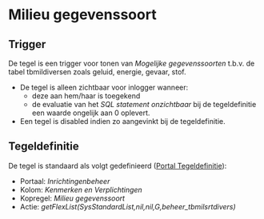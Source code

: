 # Milieu gegevenssoort

## Trigger

De tegel is een trigger voor tonen van _Mogelijke gegevenssoorten_ t.b.v. de tabel tbmildiversen zoals geluid, energie, gevaar, stof.

- De tegel is alleen zichtbaar voor inlogger wanneer:
  - deze aan hem/haar is toegekend
  - de evaluatie van het _SQL statement onzichtbaar_ bij de tegeldefinitie een waarde ongelijk aan 0 oplevert.
- Een tegel is disabled indien zo aangevinkt bij de tegeldefinitie.

## Tegeldefinitie

De tegel is standaard als volgt gedefinieerd ([Portal Tegeldefinitie](/instellen_inrichten/portaldefinitie/portal_tegel.md)):

- Portaal: _Inrichtingenbeheer_
- Kolom: _Kenmerken en Verplichtingen_
- Kopregel: _Milieu gegevenssoort_
- Actie: _getFlexList(SysStandardList,nil,nil,G,beheer_tbmilsrtdivers)_
